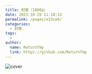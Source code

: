 ```yaml
---
title: 封面（1080p）
date: 2023-10-29 11:18:13
permalink: /pages/e23ce6/
categories:
  - 封面
tags:
  - 
author: 
  name: ReturnTmp
  link: https://github.com/ReturnTmp
---
```




![cover](https://cdn.jsdelivr.net/gh/Returntmp/blog-image@main/blog/202310291118727.gif)
